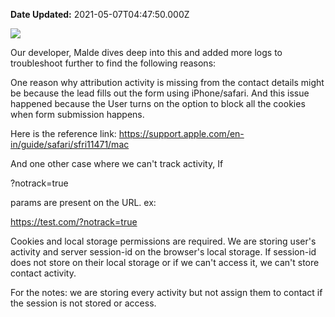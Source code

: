 **Date Updated:** 2021-05-07T04:47:50.000Z

![](https://s3.amazonaws.com/cdn.freshdesk.com/data/helpdesk/attachments/production/48102407459/original/ivyljfwjRUuiUZ_imGedAavptkRZ_mdh8Q.png?1620342991)

Our developer, Malde dives deep into this and added more logs to troubleshoot further to find the following reasons:

  
One reason why attribution activity is missing from the contact details might be because the lead fills out the form using iPhone/safari. And this issue happened because the User turns on the option to block all the cookies when form submission happens.

Here is the reference link: <https://support.apple.com/en-in/guide/safari/sfri11471/mac>
  
  
And one other case where we can't track activity, If

  
?notrack=true

params are present on the URL. ex: 

<https://test.com/?notrack=true>
  
  
Cookies and local storage permissions are required. We are storing user's activity and server session-id on the browser's local storage. If session-id does not store on their local storage or if we can't access it, we can't store contact activity.

For the notes: we are storing every activity but not assign them to contact if the session is not stored or access.